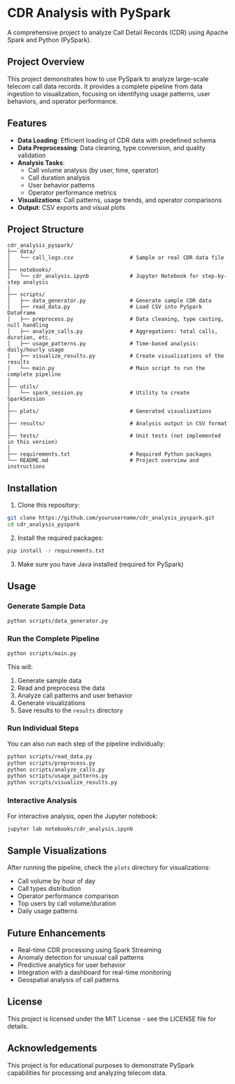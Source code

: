 # CDR Analysis with PySpark

A comprehensive project to analyze Call Detail Records (CDR) using Apache Spark and Python (PySpark).

## Project Overview

This project demonstrates how to use PySpark to analyze large-scale telecom call data records. It provides a complete pipeline from data ingestion to visualization, focusing on identifying usage patterns, user behaviors, and operator performance.

## Features

- **Data Loading**: Efficient loading of CDR data with predefined schema
- **Data Preprocessing**: Data cleaning, type conversion, and quality validation
- **Analysis Tasks**:
  - Call volume analysis (by user, time, operator)
  - Call duration analysis
  - User behavior patterns
  - Operator performance metrics
- **Visualizations**: Call patterns, usage trends, and operator comparisons
- **Output**: CSV exports and visual plots

## Project Structure

```
cdr_analysis_pyspark/
├── data/
│   └── call_logs.csv                  # Sample or real CDR data file
│
├── notebooks/
│   └── cdr_analysis.ipynb             # Jupyter Notebook for step-by-step analysis
│
├── scripts/
│   ├── data_generator.py              # Generate sample CDR data
│   ├── read_data.py                   # Load CSV into PySpark DataFrame
│   ├── preprocess.py                  # Data cleaning, type casting, null handling
│   ├── analyze_calls.py               # Aggregations: total calls, duration, etc.
│   ├── usage_patterns.py              # Time-based analysis: daily/hourly usage
│   ├── visualize_results.py           # Create visualizations of the results 
│   └── main.py                        # Main script to run the complete pipeline
│
├── utils/
│   └── spark_session.py               # Utility to create SparkSession
│
├── plots/                             # Generated visualizations
│
├── results/                           # Analysis output in CSV format
│
├── tests/                             # Unit tests (not implemented in this version)
│
├── requirements.txt                   # Required Python packages
└── README.md                          # Project overview and instructions
```

## Installation

1. Clone this repository:
```bash
git clone https://github.com/yourusername/cdr_analysis_pyspark.git
cd cdr_analysis_pyspark
```

2. Install the required packages:
```bash
pip install -r requirements.txt
```

3. Make sure you have Java installed (required for PySpark)

## Usage

### Generate Sample Data

```bash
python scripts/data_generator.py
```

### Run the Complete Pipeline

```bash
python scripts/main.py
```

This will:
1. Generate sample data
2. Read and preprocess the data
3. Analyze call patterns and user behavior
4. Generate visualizations
5. Save results to the `results` directory

### Run Individual Steps

You can also run each step of the pipeline individually:

```bash
python scripts/read_data.py
python scripts/preprocess.py
python scripts/analyze_calls.py
python scripts/usage_patterns.py
python scripts/visualize_results.py
```

### Interactive Analysis

For interactive analysis, open the Jupyter notebook:

```bash
jupyter lab notebooks/cdr_analysis.ipynb
```

## Sample Visualizations

After running the pipeline, check the `plots` directory for visualizations:

- Call volume by hour of day
- Call types distribution
- Operator performance comparison
- Top users by call volume/duration
- Daily usage patterns

## Future Enhancements

- Real-time CDR processing using Spark Streaming
- Anomaly detection for unusual call patterns
- Predictive analytics for user behavior
- Integration with a dashboard for real-time monitoring
- Geospatial analysis of call patterns

## License

This project is licensed under the MIT License - see the LICENSE file for details.

## Acknowledgements

This project is for educational purposes to demonstrate PySpark capabilities for processing and analyzing telecom data.